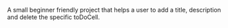 A small beginner friendly project that helps a user to add a title, description and delete the specific toDoCell.
